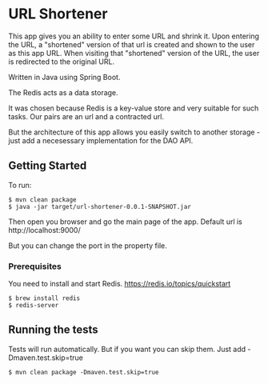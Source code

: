# URL Shortener 

This app gives you an ability to enter some URL and shrink it.
Upon entering the URL, a "shortened" version of that url is created and shown to the user as this app URL.
When visiting that "shortened" version of the URL, the user is redirected to the original URL.

Written in Java using Spring Boot.

The Redis acts as a data storage. 

It was chosen because Redis is a key-value store and very suitable for such tasks. Our pairs are  an url and a contracted url. 

But the architecture of this app allows you easily switch to another storage - just add a necesessary implementation for the DAO API.

## Getting Started

To run:

```
$ mvn clean package
$ java -jar target/url-shortener-0.0.1-SNAPSHOT.jar
```

Then open you browser and go the main page of the app.
Default url is http://localhost:9000/

But you can change the port in the property file.


### Prerequisites

You need to install and start Redis. 
https://redis.io/topics/quickstart

```
$ brew install redis
$ redis-server
```


## Running the tests

Tests will run automatically.
But if you want you can skip them. Just add -Dmaven.test.skip=true

``` 
$ mvn clean package -Dmaven.test.skip=true
```


